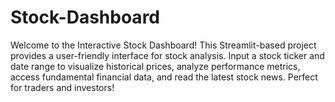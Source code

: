 # Stock-Dashboard
Welcome to the Interactive Stock Dashboard! This Streamlit-based project provides a user-friendly interface for stock analysis. Input a stock ticker and date range to visualize historical prices, analyze performance metrics, access fundamental financial data, and read the latest stock news. Perfect for traders and investors!
